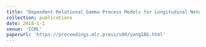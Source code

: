 ```yaml
---
title: "Dependent Relational Gamma Process Models for Longitudinal Networks"
collection: publications
date: 2018-1-1 
venue: 'ICML'
paperurl: 'https://proceedings.mlr.press/v80/yang18b.html'
---
```

